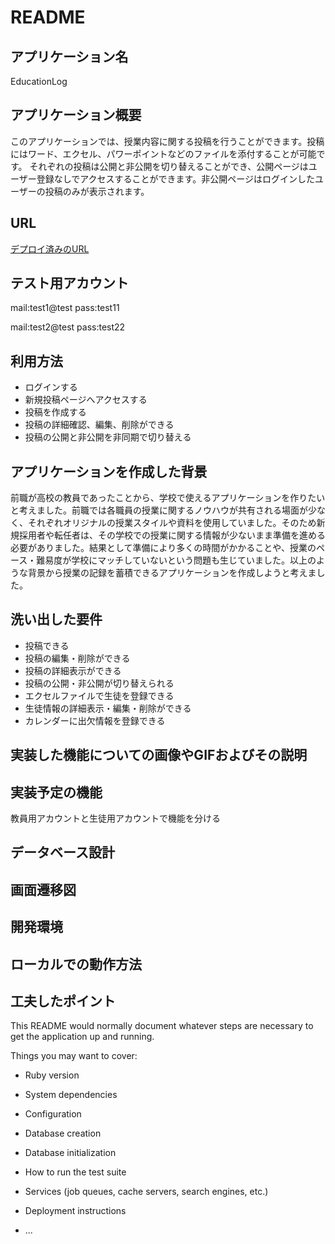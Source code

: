 # README

## アプリケーション名
EducationLog

## アプリケーション概要
このアプリケーションでは、授業内容に関する投稿を行うことができます。投稿にはワード、エクセル、パワーポイントなどのファイルを添付することが可能です。
それぞれの投稿は公開と非公開を切り替えることができ、公開ページはユーザー登録なしでアクセスすることができます。非公開ページはログインしたユーザーの投稿のみが表示されます。


## URL
[デプロイ済みのURL](https://original-app-37346.onrender.com)


## テスト用アカウント
mail:test1@test
pass:test11

mail:test2@test
pass:test22


## 利用方法
- ログインする
- 新規投稿ページへアクセスする
- 投稿を作成する
- 投稿の詳細確認、編集、削除ができる
- 投稿の公開と非公開を非同期で切り替える


## アプリケーションを作成した背景
前職が高校の教員であったことから、学校で使えるアプリケーションを作りたいと考えました。前職では各職員の授業に関するノウハウが共有される場面が少なく、それぞれオリジナルの授業スタイルや資料を使用していました。そのため新規採用者や転任者は、その学校での授業に関する情報が少ないまま準備を進める必要がありました。結果として準備により多くの時間がかかることや、授業のペース・難易度が学校にマッチしていないという問題も生じていました。以上のような背景から授業の記録を蓄積できるアプリケーションを作成しようと考えました。


## 洗い出した要件
- 投稿できる
- 投稿の編集・削除ができる
- 投稿の詳細表示ができる
- 投稿の公開・非公開が切り替えられる
- エクセルファイルで生徒を登録できる
- 生徒情報の詳細表示・編集・削除ができる
- カレンダーに出欠情報を登録できる


## 実装した機能についての画像やGIFおよびその説明




## 実装予定の機能
教員用アカウントと生徒用アカウントで機能を分ける


## データベース設計



## 画面遷移図




## 開発環境




## ローカルでの動作方法



## 工夫したポイント


This README would normally document whatever steps are necessary to get the
application up and running.

Things you may want to cover:

* Ruby version

* System dependencies

* Configuration

* Database creation

* Database initialization

* How to run the test suite

* Services (job queues, cache servers, search engines, etc.)

* Deployment instructions

* ...
